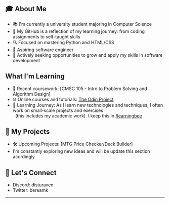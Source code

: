 ## 🎓 About Me
- 📚 I'm currently a university student majoring in Computer Science
- 🌱 My GitHub is a reflection of my learning journey: from coding assignments to self-taught skills
- 🔍 Focused on mastering Python and HTML/CSS
- 🤖 Aspiring software engineer
- 💼 Actively seeking opportunities to grow and apply my skills in software development

##  What I'm Learning
- 🏫 Recent coursework: [CMSC 105 - Intro to Problem Solving and Algorithm Design]
- 🌐 Online courses and tutorials: [The Odin Project](https://www.theodinproject.com)
- 📝 Learning Journey: As I learn new technologies and techniques, I often work on small-scale projects and exercises <br>
&nbsp; (this includes my academic work). I keep this in [/learningbee](https://github.com/bereamk/learningbee)

## 🚀 My Projects
- 🛠️ Upcoming Projects: [MTG Price Checker/Deck Builder]
- I'm constantly exploring new ideas and will be update this section acordingly

## 🤝 Let's Connect
- Discord: disturaven
- Twitter: bereamk

<!-- Optional Footer -->
---




<!--
**bereamk/bereamk** is a ✨ _special_ ✨ repository because its `README.md` (this file) appears on your GitHub profile.

Here are some ideas to get you started:

- 🔭 I’m currently working on ...
- 🌱 I’m currently learning ...
- 👯 I’m looking to collaborate on ...
- 🤔 I’m looking for help with ...
- 💬 Ask me about ...
- 📫 How to reach me: ...
- 😄 Pronouns: ...
- ⚡ Fun fact: ...
-->
